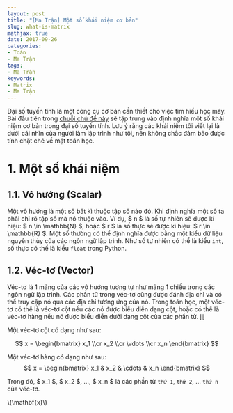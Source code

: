 ```yaml
---
layout: post
title: "[Ma Trận] Một số khái niệm cơ bản"
slug: what-is-matrix
mathjax: true
date: 2017-09-26
categories:
- Toán
- Ma Trận
tags:
- Ma Trận
keywords:
- Matrix
- Ma Trận
---
```

Đại số tuyến tính là một công cụ cơ bản cần thiết cho việc tìm hiểu học máy.
Bài đầu tiên trong [chuỗi chủ đề này](/vi/categories/ma-tr%E1%BA%ADn/)
sẽ tập trung vào định nghĩa một số khái niệm cơ bản trong đại số tuyến tính.
Lưu ý rằng các khái niệm tôi viết lại là dưới cái nhìn của người làm lập trình như tôi,
nên không chắc đảm bảo được tính chặt chẽ về mặt toán học.
<!--more-->

<!--toc-->

# 1. Một số khái niệm
## 1.1. Vô hướng (Scalar)
Một vô hướng là một số bất kì thuộc tập số nào đó.
Khi định nghĩa một số ta phải chỉ rõ tập số mà nó thuộc vào.
Ví dụ, $ n $ là số tự nhiên sẽ được kí hiệu: $ n \in \mathbb{N} $,
hoặc $ r $ là số thực sẽ được kí hiệu: $ r \in \mathbb{R} $.
Một số thường có thể định nghĩa được bằng một kiểu dữ liệu nguyên thủy của các ngôn ngữ lập trình.
Như số tự nhiên có thể là kiểu `int`, số thực có thể là kiểu `float` trong Python.

## 1.2. Véc-tơ (Vector)
Véc-tơ là 1 mảng của các vô hướng tương tự như mảng 1 chiều trong các ngôn ngữ lập trình.
Các phần tử trong véc-tơ cũng được đánh địa chỉ và có thể truy cập nó qua các địa chỉ tương ứng của nó.
Trong toán học, một véc-tơ có thể là véc-tơ cột nếu các nó được biểu diễn dạng cột,
hoặc có thể là véc-tơ hàng nếu nó được biểu diễn dưới dạng cột của các phần tử.  jjj

Một véc-tơ cột có dạng như sau:

$$
x =
\begin{bmatrix}
x_1 \\cr
x_2 \\cr
\vdots \\cr
x_n
\end{bmatrix}
$$

Một véc-tơ hàng có dạng như sau:
$$
x =
\begin{bmatrix}
x_1 &
x_2 &
\cdots &
x_n
\end{bmatrix}
$$

Trong đó, $ x_1 $, $ x_2 $, ..., $ x_n $ là các phần tử `thứ 1`, `thứ 2`, ... `thứ n` của véc-tơ.


\\(\mathbf{x}\\)
